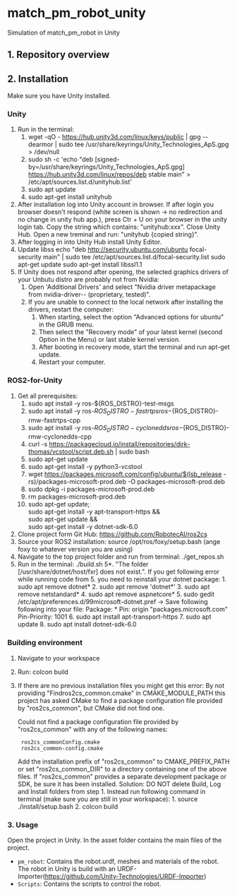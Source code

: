 # match_pm_robot_unity
Simulation of match_pm_robot in Unity

## 1. Repository overview


## 2. Installation 
Make sure you have Unity installed.

### Unity
1. Run in the terminal: 
    1. wget -qO - https://hub.unity3d.com/linux/keys/public | gpg --dearmor | sudo tee /usr/share/keyrings/Unity_Technologies_ApS.gpg > /dev/null
    2. sudo sh -c 'echo "deb [signed-by=/usr/share/keyrings/Unity_Technologies_ApS.gpg] https://hub.unity3d.com/linux/repos/deb stable main" > /etc/apt/sources.list.d/unityhub.list'
    3. sudo apt update
    4. sudo apt-get install unityhub
2. After installation log into Unity account in browser. If after login you browser doesn't respond (white screen is shown -> no redirection and no change in unity hub app.), press Ctr + U on your browser in the unity login tab. Copy the string which contains: "unityhub:xxx". Close Unity Hub. Open a new treminal and run: "unityhub {copied string}".
3. After logging in into Unity Hub install Unity Editor. 
4. Update libss	
    echo "deb http://security.ubuntu.com/ubuntu focal-security main" | sudo tee /etc/apt/sources.list.d/focal-security.list
    sudo apt-get update
    sudo apt-get install libssl1.1 		
3. If Unity does not respond after opening, the selected graphics drivers of your Unbutu distro are probably not from Nvidia:
    1. Open 'Additional Drivers' and select "Nvidia driver metapackage from nvidia-driver-- (proprietary, tested)". 
    2. If you are unable to connect to the local network after installing the drivers, restart the computer: 
        1. When starting, select the option "Advanced options for ubuntu" in the GRUB menu. 
        2. Then select the "Recovery mode" of your latest kernel (second Option in the Menu) or last stable kernel version. 
        3. After booting in recovery mode, start the terminal and run apt-get update.
        4. Restart your computer.   

### ROS2-for-Unity
1. Get all prerequisites:
    1. sudo apt install -y ros-${ROS_DISTRO}-test-msgs
    2. sudo apt install -y ros-${ROS_DISTRO}-fastrtps ros-${ROS_DISTRO}-rmw-fastrtps-cpp
    3. sudo apt install -y ros-${ROS_DISTRO}-cyclonedds ros-${ROS_DISTRO}-rmw-cyclonedds-cpp
    4. curl -s https://packagecloud.io/install/repositories/dirk-thomas/vcstool/script.deb.sh | sudo bash
    5. sudo apt-get update
    6. sudo apt-get install -y python3-vcstool
    7. wget https://packages.microsoft.com/config/ubuntu/$(lsb_release -rs)/packages-microsoft-prod.deb -O packages-microsoft-prod.deb
    8. sudo dpkg -i packages-microsoft-prod.deb
    9. rm packages-microsoft-prod.deb
    10. sudo apt-get update; \
        sudo apt-get install -y apt-transport-https && \
        sudo apt-get update && \
                sudo apt-get install -y dotnet-sdk-6.0
2. Clone project form Git Hub: https://github.com/RobotecAI/ros2cs
3. Source your ROS2 installation: source /opt/ros/foxy/setup.bash (ange foxy to whatever version you are using)
4. Navigate to the top project folder and run from terminal: ./get_repos.sh 
5. Run in the terminal: ./build.sh
5*. "The folder [/usr/share/dotnet/host/fxr] does not exist.". If you get following error while running code from 5. you need to reinstall your dotnet package:
        1. sudo apt remove dotnet*
        2. sudo apt remove 'dotnet*'
        3. sudo apt remove netstandard*
        4. sudo apt remove aspnetcore*
        5. sudo gedit /etc/apt/preferences.d/99microsoft-dotnet.pref -> Save following following into your file:
            Package: *
        Pin: origin "packages.microsoft.com"
        Pin-Priority: 1001
        6. sudo apt install apt-transport-https
        7. sudo apt update
        8. sudo apt install dotnet-sdk-6.0

### Building environment
1. Navigate to your workspace 
2. Run: colcon build 
3. If there are no previous installation files you might get this error:
    By not providing "Findros2cs_common.cmake" in CMAKE_MODULE_PATH this
    project has asked CMake to find a package configuration file provided by
    "ros2cs_common", but CMake did not find one.

    Could not find a package configuration file provided by "ros2cs_common"
    with any of the following names:

        ros2cs_commonConfig.cmake
        ros2cs_common-config.cmake

    Add the installation prefix of "ros2cs_common" to CMAKE_PREFIX_PATH or set
    "ros2cs_common_DIR" to a directory containing one of the above files.  If
    "ros2cs_common" provides a separate development package or SDK, be sure it
    has been installed.
Solution: DO NOT delete Build, Log and Install folders from step 1. Instead run following command in terminal (make sure you are still in your workspace):
        1. source ./install/setup.bash
        2. colcon build

### 3. Usage
Open the project in Unity. 
In the asset folder contains the main files of the project.
* `pm_robot`: Contains the robot.urdf, meshes and materials of the robot. The robot in Unity is build with an URDF-Importer(https://github.com/Unity-Technologies/URDF-Importer)
* `Scripts`: Contains the scripts to control the robot.


